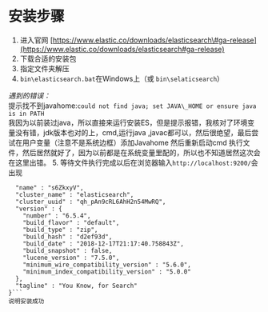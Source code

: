 # 安装步骤

1. 进入官网 [https://www.elastic.co/downloads/elasticsearch\#ga-release](https://www.elastic.co/downloads/elasticsearch#ga-release)
2. 下载合适的安装包
3. 指定文件夹解压
4. `bin\elasticsearch.bat`在Windows上（或 `bin\selaticsearch`）

_遇到的错误：_  
    提示找不到javahome:`could not find java; set JAVA\_HOME or ensure java is in PATH`  
    我因为以前装过java，所以直接来运行安装ES，但是提示报错，我核对了环境变量没有错，jdk版本也对的上，cmd,运行java ,javac都可以，然后很绝望，最后尝试在用户变量（注意不是系统边框）添加Javahome 然后重新启动cmd 执行文件，然后居然就好了，因为以前都是在系统变量里配的，所以也不知道居然这次会在这里出错。
5. 等待文件执行完成以后在浏览器输入`http://localhost:9200/`会出现  
``` {
  "name" : "s6ZkxyV",
  "cluster_name" : "elasticsearch",
  "cluster_uuid" : "qh_pAn9cRL6AhH2n54MwRQ",
  "version" : {
    "number" : "6.5.4",
    "build_flavor" : "default",
    "build_type" : "zip",
    "build_hash" : "d2ef93d",
    "build_date" : "2018-12-17T21:17:40.758843Z",
    "build_snapshot" : false,
    "lucene_version" : "7.5.0",
    "minimum_wire_compatibility_version" : "5.6.0",
    "minimum_index_compatibility_version" : "5.0.0"
  },
  "tagline" : "You Know, for Search"
}```
说明安装成功
